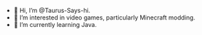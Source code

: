 - 👋 Hi, I’m @Taurus-Says-hi.
- 👀 I’m interested in video games, particularly Minecraft modding.
- 🌱 I’m currently learning Java.

<!---
Taurus-Says-hi/Taurus-Says-hi is a ✨ special ✨ repository because its `README.md` (this file) appears on your GitHub profile.
You can click the Preview link to take a look at your changes.
--->
